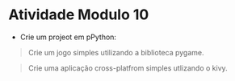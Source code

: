 # Atividade Modulo 10
* Crie um projeot em pPython:

> Crie um jogo simples utilizando a biblioteca pygame.

> Crie uma aplicação cross-platfrom simples utlizando o kivy.